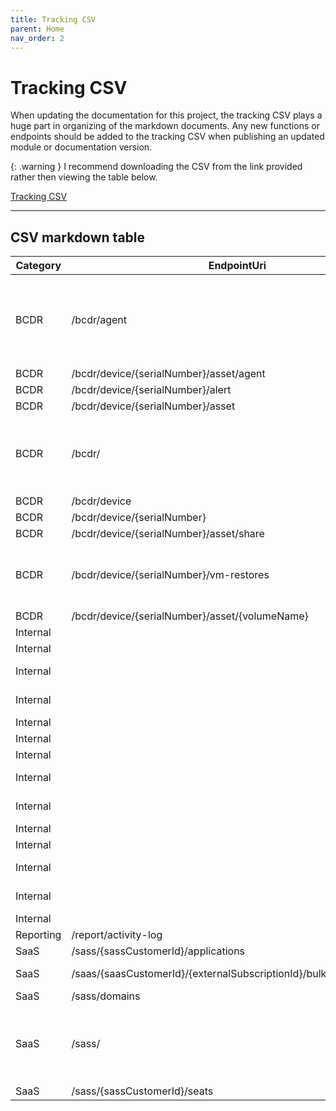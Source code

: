 ```yaml
---
title: Tracking CSV
parent: Home
nav_order: 2
---
```


# Tracking CSV

When updating the documentation for this project, the tracking CSV plays a huge part in organizing of the markdown documents. Any new functions or endpoints should be added to the tracking CSV when publishing an updated module or documentation version.

{: .warning }
I recommend downloading the CSV from the link provided rather then viewing the table below.

[Tracking CSV](https://github.com/Celerium/Datto-PowerShellWrapper/blob/main/docs/Endpoints.csv)

---

## CSV markdown table

| Category  | EndpointUri                                                  | Method | Function                   | Complete | Notes                                                 |
| --------- | ------------------------------------------------------------ | ------ | -------------------------- | -------- | ----------------------------------------------------- |
| BCDR      | /bcdr/agent                                                  | GET    | Get-DattoAgent             | YES      | As of 2022-04 this endpoint does not return any data. |
| BCDR      | /bcdr/device/{serialNumber}/asset/agent                      | GET    | Get-DattoAgent             | YES      |                                                       |
| BCDR      | /bcdr/device/{serialNumber}/alert                            | GET    | Get-DattoAlert             | YES      |                                                       |
| BCDR      | /bcdr/device/{serialNumber}/asset                            | GET    | Get-DattoAsset             | YES      |                                                       |
| BCDR      | /bcdr/                                                       | GET    | Get-DattoBCDR              | YES      | Special command that combines all BCDR endpoints      |
| BCDR      | /bcdr/device                                                 | GET    | Get-DattoDevice            | YES      |                                                       |
| BCDR      | /bcdr/device/{serialNumber}                                  | GET    | Get-DattoDevice            | YES      |                                                       |
| BCDR      | /bcdr/device/{serialNumber}/asset/share                      | GET    | Get-DattoShare             | YES      |                                                       |
| BCDR      | /bcdr/device/{serialNumber}/vm-restores                      | GET    | Get-DattoVMRestore         | Yes      | Cannot fully validate at this time                    |
| BCDR      | /bcdr/device/{serialNumber}/asset/{volumeName}               | GET    | Get-DattoVolume            | YES      |                                                       |
| Internal  |                                                              | POST   | Add-DattoAPIKey            | YES      |                                                       |
| Internal  |                                                              | POST   | Add-DattoBaseURI           | YES      |                                                       |
| Internal  |                                                              | PUT    | ConvertTo-DattoQueryString | YES      |                                                       |
| Internal  |                                                              | GET    | Export-DattoModuleSettings | YES      |                                                       |
| Internal  |                                                              | GET    | Get-DattoAPIKey            | YES      |                                                       |
| Internal  |                                                              | GET    | Get-DattoBaseURI           | YES      |                                                       |
| Internal  |                                                              | GET    | Get-DattoMetaData          | YES      |                                                       |
| Internal  |                                                              | GET    | Get-DattoModuleSettings    | YES      |                                                       |
| Internal  |                                                              | GET    | Import-DattoModuleSettings | YES      |                                                       |
| Internal  |                                                              | GET    | Invoke-DattoRequest        | YES      |                                                       |
| Internal  |                                                              | DELETE | Remove-DattoAPIKey         | YES      |                                                       |
| Internal  |                                                              | DELETE | Remove-DattoBaseURI        | YES      |                                                       |
| Internal  |                                                              | DELETE | Remove-DattoModuleSettings | YES      |                                                       |
| Internal  |                                                              | GET    | Test-DattoAPIKey           | YES      |                                                       |
| Reporting | /report/activity-log                                         | GET    | Get-DattoActivityLog       | YES      |                                                       |
| SaaS      | /sass/{sassCustomerId}/applications                          | GET    | Get-DattoApplication       | YES      |                                                       |
| SaaS      | /saas/{saasCustomerId}/{externalSubscriptionId}/bulkSeatAssignment | SET    | Set-DattoBulkSeatChange    | YES      |                                                       |
| SaaS      | /sass/domains                                                | GET    | Get-DattoDomain            | YES      |                                                       |
| SaaS      | /sass/                                                       | GET    | Get-DattoSaaS              | YES      | Special command that combines all SaaS endpoints      |
| SaaS      | /sass/{sassCustomerId}/seats                                 | GET    | Get-DattoSeat              | YES      |                                                       |
